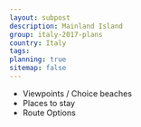 ```yaml
---
layout: subpost
description: Mainland Island
group: italy-2017-plans
country: Italy
tags: 
planning: true
sitemap: false
---
```


- Viewpoints / Choice beaches
- Places to stay
- Route Options